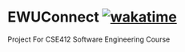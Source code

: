 # EWUConnect [![wakatime](https://wakatime.com/badge/github/FarhanMilkCandy/EWUConnect.svg)](https://wakatime.com/badge/github/FarhanMilkCandy/EWUConnect)
Project For CSE412 Software Engineering Course
